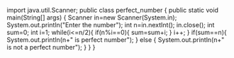 import java.util.Scanner;
public class perfect_number {
    public static void main(String[] args) {
        Scanner in=new Scanner(System.in);
        System.out.println("Enter the number");
        int n=in.nextInt();
        in.close();
        int sum=0;
        int i=1;
    while(i<=n/2){
        if(n%i==0){
sum=sum+i;
}
i++;
    }
        if(sum==n){
            System.out.println(n+" is perfect number");
        }
        else {
            System.out.println(n+" is not a perfect number");
        }
    }
}
